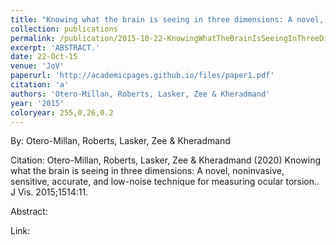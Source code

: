 ```yaml
---
title: "Knowing what the brain is seeing in three dimensions: A novel, noninvasive, sensitive, accurate, and low-noise technique for measuring ocular torsion."
collection: publications
permalink: /publication/2015-10-22-KnowingWhatTheBrainIsSeeingInThreeDimensions_ANovel_Noninvasive
excerpt: 'ABSTRACT.'
date: 22-Oct-15
venue: 'JoV'
paperurl: 'http://academicpages.github.io/files/paper1.pdf'
citation: 'a'
authors: 'Otero-Millan, Roberts, Lasker, Zee & Kheradmand'
year: '2015'
coloryear: 255,0,26,0.2
---
```


By: Otero-Millan, Roberts, Lasker, Zee & Kheradmand

Citation: Otero-Millan, Roberts, Lasker, Zee & Kheradmand (2020) Knowing what the brain is seeing in three dimensions: A novel, noninvasive, sensitive, accurate, and low-noise technique for measuring ocular torsion.. J Vis. 2015;1514:11. 

Abstract: 

Link: 
